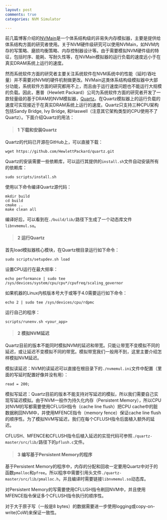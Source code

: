 ```yaml
---
layout: post
comments: true
categories: NVM Simulator

---
```


前几篇博客介绍的[NVMain](http://wiki.nvmain.org/)是一个体系结构级的非易失内存模拟器，主要是提供给体系结构方面的研究者使用。关于NVM硬件级研究可以使用NVMain，如NVM内存的写策略、磨损均衡策略、内存控制器设计等。由于需要模拟NVM硬件级的特征，包括时序、能耗、写耐久性等，在NVMain模拟器的运行负载的速度远小于在真实DRAM系统上运行的速度。

然而系统软件方面的研究者主要关注系统软件在NVM系统中的性能（延时/吞吐量）并不需要对NVM的硬件机制做更改。NVMain这类体系结构级模拟器中大部分功能，系统软件方面的研究都用不上，而且由于运行速度问题也不能运行大规模的负载。因此，惠普（Hewlett Packard）公司为系统软件方面的研究者开发了一款轻量级的基于DRAM的NVM模拟器，[Quartz](https://github.com/HewlettPackard/quartz)。在Quartz模拟器上的运行负载的速度可实现接近于在真实DRAM系统上运行的速度。Quartz只支持三种CPU架构包括Sandy Bridge, Ivy Bridge, 和Haswell（注意其它架构类型的CPU使用不了Quartz）。下面介绍Quartz的用法：



> #### 1 下载和安装Quartz

Quartz的代码已开源在GitHub上，可以直接下载：

    wget https://github.com/HewlettPackard/quartz.git
	
Quartz的安装需要一些依赖库，可以运行其提供的`install.sh`文件自动安装所有的依赖库：

    sudo scripts/install.sh
	
使用以下命令编译Quartz源代码：

    mkdir build
    cd build
    cmake ..
    make clean all

编译好后，可以看到在`./build/lib/`路径下生成了一个动态库文件`libnvmemul.so`。	

> #### 2 运行Quartz

首先load模拟器核心模块，在Quartz根目录运行如下命令：
    
    sudo scripts/setupdev.sh load
	
设置CPU运行在最大频率：

    echo performance | sudo tee /sys/devices/system/cpu/cpu*/cpufreq/scaling_governor
	
如果机器的Linux内核版本号大于或等于4.0需要运行如下命令：

    echo 2 | sudo tee /sys/devices/cpu/rdpmc
	
运行自己的程序：

    scripts/runenv.sh <your_app>
    
> #### 2 模拟NVM延迟

Quartz目前的版本不能同时模拟NVM的延迟和带宽。只能让带宽不变模拟不同的延迟，或让延迟不变模拟不同的带宽。模拟带宽我们一般用不到，这里主要介绍怎样模拟NVM延迟。

模拟读延迟：NVM的读延迟可以直接在根目录下的`./nvmemul.ini`文件中配置（里面的写延时配置好像并没有用）：

    read = 200;

模拟写延迟：Quartz目前的版本不能支持对写延迟的模拟，所以我们需要自己实现写延迟模拟。由于NVM一般作为持久化内存（Persistent Memory），所以CPU对NVM的写都需要使用CFLUSH指令（cache line flush）把CPU cache中的脏数据刷回NVM中，并使用MFENCE指令（memory fence）保证cache line flush的顺序性。为了模拟NVM写延迟，我们在每个CFLUSH指令后面植入额外的延迟。

CFLUSH、MFENCE和CFLUSH指令后植入延迟的实现代码可参照`./quartz-master/src/lib/`路径下的`pflush.c`文件。

> #### 3 编写基于Persistent Memory的程序	

基于Persistent Memory的程序中，内存的分配和回收一定要用Quartz中对于的函数`pmalloc`和`pfree`。所以程序中需要引用头文件`./quartz-master/src/lib/pmalloc.h`，并且编译时需要链接`libnvmemul.so`动态库。

对Persistent Memory的写需要使用CFLUSH指令刷回NVM中，并且使用MFENCE指令保证多个CFLUSH指令执行的顺序性。

对于大于原子写（一般是8 bytes）的数据需要进一步使用logging或copy-on-write(CoW)来保证一致性。


	